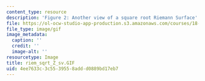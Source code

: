 ```yaml
---
content_type: resource
description: 'Figure 2: Another view of a square root Riemann Surface'
file: https://ol-ocw-studio-app-production.s3.amazonaws.com/courses/18-04-complex-variables-with-applications-fall-1999/4ee7633c3c5539558addd0889bd17eb7_riem_sqrt_Z_sv.GIF
file_type: image/gif
image_metadata:
  caption: ''
  credit: ''
  image-alt: ''
resourcetype: Image
title: riem_sqrt_Z_sv.GIF
uid: 4ee7633c-3c55-3955-8add-d0889bd17eb7
---
```

